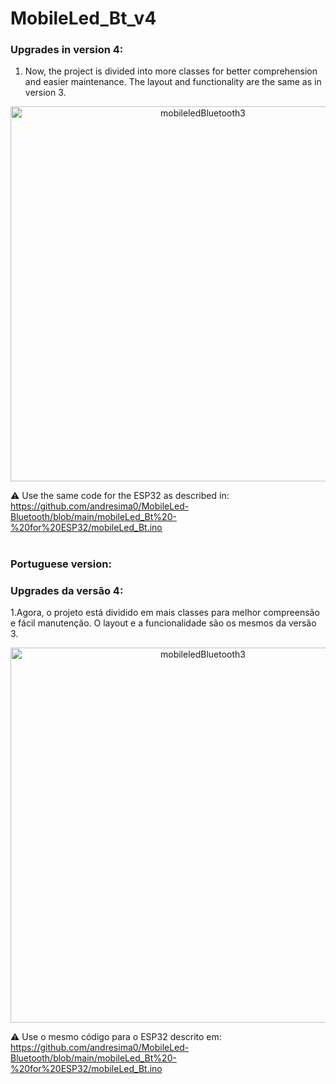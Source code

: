 # MobileLed_Bt_v4

### Upgrades in version 4:

1. Now, the project is divided into more classes for better comprehension and easier maintenance. The layout and functionality are the same as in version 3.
   
<p align="center">
  <img src="https://github.com/andresima0/MobileLed-Bluetooth/assets/111400782/cddbac6d-499a-48e3-bab6-663b5d4cae11" 
    alt="mobileledBluetooth3" width="600">
</p>

:warning: Use the same code for the ESP32 as described in: https://github.com/andresima0/MobileLed-Bluetooth/blob/main/mobileLed_Bt%20-%20for%20ESP32/mobileLed_Bt.ino

#

### Portuguese version:

### Upgrades da versão 4:

1.Agora, o projeto está dividido em mais classes para melhor compreensão e  fácil manutenção. O layout e a funcionalidade são os mesmos da versão 3.
   
<p align="center">
  <img src="https://github.com/andresima0/MobileLed-Bluetooth/assets/111400782/cddbac6d-499a-48e3-bab6-663b5d4cae11" 
    alt="mobileledBluetooth3" width="600">
</p>

:warning: Use o mesmo código para o ESP32 descrito em: https://github.com/andresima0/MobileLed-Bluetooth/blob/main/mobileLed_Bt%20-%20for%20ESP32/mobileLed_Bt.ino

